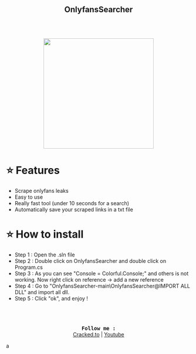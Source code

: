 <h2 align="center">OnlyfansSearcher</h2>
<br>
<br>
<p align="center">
<img src="https://cdn.discordapp.com/attachments/848605280468336664/867053046562684928/ttt.gif" width="300" height="300">
</p>

# ⭐️ Features
 - Scrape onlyfans leaks
 - Easy to use
 - Really fast tool (under 10 seconds for a search)
 - Automatically save your scraped links in a txt file

# ⭐️ How to install
 - Step 1 : Open the .sln file
 - Step 2 : Double click on OnlyfansSearcher and  double click on Program.cs
 - Step 3 : As you can see "Console = Colorful.Console;" and others is not working. Now right click on reference -> add a new reference
 - Step 4 : Go to "OnlyfansSearcher-main\OnlyfansSearcher\@IMPORT ALL DLL" and import all dll.
 - Step 5 : Click "ok", and enjoy !
<br><br><br><br>
<p align="center">
<b><samp> Follow me :</samp></b><br>
  <a href="https://cracked.to/Zekh">Cracked.to</a> |
  <a href="https://www.youtube.com/channel/UCl-6uAXenlJFFDUa_Fu07SQ">Youtube</a>
</p>
a


